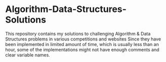 # Algorithm-Data-Structures-Solutions
This repository contains my solutions to challenging Algorithm &amp; Data Structures problems in various competitions and websites
Since they have been implemented in limited amount of time, which is usually less than an hour, some of the implementations might not have enough comments and clear variable names.

